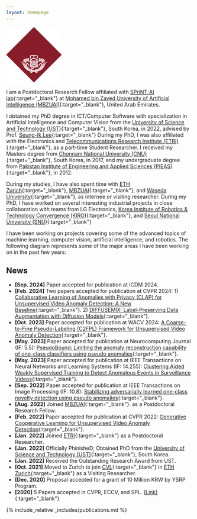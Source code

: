 ```yaml
---
layout: homepage
---
```



![](/assets/img/logos/waseda_logo.png)


I am a Postdoctoral Research Fellow affiliated with [SPriNT-AI lab](https://www.sprintai.org/){:target="_blank"} at [Mohamed bin Zayed University of Artificial Intelligence (MBZUAI)](https://mbzuai.ac.ae/){:target="_blank"}, United Arab Emirates. 

I obtained my PhD degree in ICT/Computer Software with specialization in Artificial Intelligence and Computer Vision from the [University of Science and Technology (UST)](www.ust.ac.kr/){:target="_blank"}, South Korea, in 2022, advised by Prof. [Seung-Ik Lee](https://sites.google.com/view/cvml-ust/professor?authuser=0/){:target="_blank"}  During my PhD, I was also affiliated with the Electronics and [Telecommunications Research Institute (ETRI)](www.etri.re.kr/){:target="_blank"}, as a part-time Student Researcher. I received my Masters degree from [Chonnam National University (CNU)](www.jnu.ac.kr/){:target="_blank"}, South Korea, in 2017, and my undergraduate degree from [Pakistan Institute of Engineering and Applied Sciences (PIEAS)](www.pieas.edu.pk/){:target="_blank"}, in 2012.

During my studies, I have also spent time with [ETH Zurich](https://ethz.ch/en.html/){:target="_blank"}, [MBZUAI](https://mbzuai.ac.ae/){:target="_blank"}, and [Waseda University](https://www.waseda.jp/top/en/){:target="_blank"}, as internee or visiting researcher. During my PhD, I have worked on several interesting industrial projects in close collaboration with teams from LG Electronics, [Korea Institute of Robotics & Technology Convergence (KIRO)](https://www.kiro.re.kr/eng/default.asp/){:target="_blank"}, and [Seoul National University (SNU)]( https://en.snu.ac.kr/index.html){:target="_blank"}

I have been working on projects covering some of the advanced topics of machine learning, computer vision, artificial intelligence, and robotics. The following diagram represents some of the major areas I have been working on in the past few years:




## News
- **[Sep. 2024]** Paper accepted for publication at ICDM 2024. 
- **[Feb. 2024]** Two papers accepted for publication at CVPR 2024: 1) [Collaborative Learning of Anomalies with Privacy (CLAP) for Unsupervised Video Anomaly Detection: A New Baseline](https://openaccess.thecvf.com/content/CVPR2024/papers/Al-lahham_Collaborative_Learning_of_Anomalies_with_Privacy_CLAP_for_Unsupervised_Video_CVPR_2024_paper.pdf){:target="_blank"}. 2) [DIFFUSEMIX: Label-Preserving Data Augmentation with Diffusion Models]( https://openaccess.thecvf.com/content/CVPR2024/papers/Islam_DiffuseMix_Label-Preserving_Data_Augmentation_with_Diffusion_Models_CVPR_2024_paper.pdf){:target="_blank"}.
- **[Oct. 2023]** Paper accepted for publication at WACV 2024: [A Coarse-to-Fine Pseudo-Labeling (C2FPL) Framework for Unsupervised Video Anomaly Detection](https://arxiv.org/abs/2310.17650){:target="_blank"}.
- **[May. 2023]** Paper accepted for publication at Neurocomputing Journal (IF: 5.5): [PseudoBound: Limiting the anomaly reconstruction capability of one-class classifiers using pseudo anomalies](https://arxiv.org/abs/2303.10704/){:target="_blank"}.
- **[May. 2023]** Paper accepted for publication at IEEE Transactions on Neural Networks and Learning Systems (IF: 14.255): [Clustering Aided Weakly Supervised Training to Detect Anomalous Events in Surveillance Videos](https://ieeexplore.ieee.org/document/10136845/){:target="_blank"}.
- **[Sep. 2022]** Paper accepted for publication at IEEE Transactions on Image Processing (IF: 10.8): [Stabilizing adversarially learned one-class novelty detection using pseudo anomalies](https://arxiv.org/pdf/2203.13716/){:target="_blank"}.
- **[Aug. 2022]** Joined [MBZUAI](https://mbzuai.ac.ae/){:target="_blank"}. as a Postdoctoral Research Fellow. 
- **[Feb. 2022]** Paper accepted for publication at CVPR 2022: [Generative Cooperative Learning for Unsupervised Video Anomaly Detection](https://openaccess.thecvf.com/content/CVPR2022/papers/Zaheer_Generative_Cooperative_Learning_for_Unsupervised_Video_Anomaly_Detection_CVPR_2022_paper.pdf){:target="_blank"}.
- **[Jan. 2022]** Joined [ETRI](www.etri.re.kr){:target="_blank"} as a Postdoctoral Researcher.
- **[Jan. 2022]** Officially PhinisheD; Obtained PhD from the [University of Science and Technology (UST)](www.ust.ac.kr/){:target="_blank"}, South Korea. 
- **[Jan. 2022]** Received the Outstanding Research Award from UST.
- **[Oct. 2021]** Moved to Zurich to join [CVL](https://vision.ee.ethz.ch/){:target="_blank"} in [ETH Zurich](https://ethz.ch/){:target="_blank"} as a Visiting Researcher.
- **[Dec. 2020]** Proposal accepted for a grant of 10 Million KRW by YSRP Program.
- **[2020]** 5 Papers accepted in CVPR, ECCV, and SPL. [(Link)](https://scholar.google.com/citations?hl=en&user=nFxWrXEAAAAJ&view_op=list_works/){:target="_blank"}



{% include_relative _includes/publications.md %}

<!-- {% include_relative _includes/services.md %} -->
